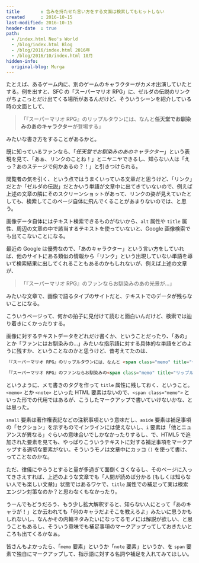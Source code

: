```yaml
---
title        : 含みを持たせた言い方をする文面は検索してもヒットしない
created      : 2016-10-15
last-modified: 2016-10-15
header-date  : true
path:
  - /index.html Neo's World
  - /blog/index.html Blog
  - /blog/2016/index.html 2016年
  - /blog/2016/10/index.html 10月
hidden-info:
  original-blog: Murga
---
```


たとえば、あるゲーム内に、別のゲームのキャラクターがカメオ出演していたとする。例を出すと、SFC の「スーパーマリオ RPG」に、ゼルダの伝説のリンクがちょこっとだけ出てくる場所があるんだけど、そういうシーンを紹介している時の文面として、

> 「『スーパーマリオ RPG』のリップルタウンには、なんと**任天堂でお馴染みのあのキャラクター**が登場する」

みたいな書き方をすることがあるかと。

既に知っているファンなら、「*任天堂でお馴染みのあのキャラクター*」という表現を見て、「あぁ、リンクのことね！」とニヤニヤできるし、知らない人は「えっ？あのステージで何かあるの？！」と引きつけられる。

閲覧者の気を引く、という点ではうまくいっている文章だと思うけど、「リンク」だとか「ゼルダの伝説」だとかいう単語が文章中に出てきていないので、例えば上述の文章の隣にそのスクリーンショットがあって、リンクの姿が見えていたとしても、検索してこのページ自体に飛んでくることがあまりないのでは、と思う。

画像データ自体にはテキスト検索できるものがないから、`alt` 属性や `title` 属性、周辺の文章の中で該当するテキストを使っていないと、Google 画像検索でも出てこないことになる。

最近の Google は優秀なので、「あのキャラクター」という言い方をしていれば、他のサイトにある類似の情報から「リンク」という出現していない単語を導いて検索結果に出してくれることもあるのかもしれないが、例えば上述の文章が、

> 「『スーパーマリオ RPG』のファンならお馴染みのあの光景が…」

みたいな文章で、画像で語るタイプのサイトだと、テキストでのデータが残らないことになる。

こういうページって、何かの拍子に見付けて読むと面白いんだけど、検索では辿り着きにくかったりする。

画像に対するテキストデータをどれだけ書くか、ということだったり、「あの」とか「ファンにはお馴染みの…」みたいな指示語に対する具体的な単語をどのように残すか、ということなのかと思うけど、昔考えてたのは、

```html
「『スーパーマリオ RPG』のリップルタウンには、なんと <span class="memo" title="ゼルダの伝説のリンク">任天堂でお馴染みのあのキャラクター</span>が登場する」

「『スーパーマリオ RPG』のファンならお馴染みの<span class="memo" title="リップルタウンの宿屋にリンクが寝ている">あの光景</span>が…」
```

というように、メモ書きのタグを作って `title` 属性に残しておく、ということ。`<memo>` とか `<note>` といった HTML 要素はないので、`<span class="memo">` といった形での代用ではあるが、こうしたマークアップで書いていけないかな、とは思った。

`small` 要素は著作権表記などの注釈事項という意味だし、`aside` 要素は補足事項の「セクション」を示すものでインラインには使えないし、`i` 要素は「他とニュアンスが異なる」ぐらいの意味合いでしかなかったりするし、で、HTML5 で追加された要素を見ても、やっぱりこういうテキストに対する補足事項をマークアップする適切な要素がない。そういうモノは文章中にカッコ `()` を使って書け、ってことなのかな。

ただ、律儀にやろうとすると量が多過ぎて面倒くさくなるし、そのページに入ってきさえすれば、上述のような文章でも「人間が読めば分かる (もしくは知らない人でも楽しい文章)」状態ではあるワケで、`title` 属性での補足って実は検索エンジン対策なのか？と思わなくもなかったり。

うーんでもどうだろう、もう少し拡大解釈すると、知らない人にとって「あのキャラが！」とか云われても「何のキャラだよそこを教えろよ」みたいに思うかもしれないし、なんかその内輪ネタみたいになってるモノには解説が欲しい、と思うこともあるし、そういう意味でも補足事項のマークアップってしておきたいところも出てくるかなぁ。

皆さんもよかったら、「`memo` 要素」というか「`note` 要素」というか、を `span` 要素で独自にマークアップして、指示語に対する名詞や補足を入れてみてほしい。
